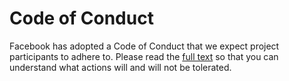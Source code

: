 # Code of Conduct

Facebook has adopted a Code of Conduct that we expect project participants to adhere to. Please read the [full text](https://code.facebook.com/pages/876921332402685/open-source-code-of-conduct) so that you can understand what actions will and will not be tolerated.

